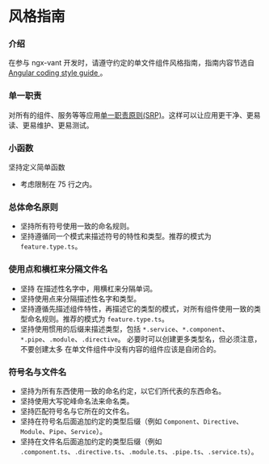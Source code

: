 # 风格指南

### 介绍

在参与 ngx-vant 开发时，请遵守约定的单文件组件风格指南，指南内容节选自 [Angular coding style guide
](https://angular.io/guide/styleguide)。

### 单一职责



对所有的组件、服务等等应用[单一职责原则(SRP)](https://wikipedia.org/wiki/Single_responsibility_principle)。这样可以让应用更干净、更易读、更易维护、更易测试。


### 小函数

坚持定义简单函数
- 考虑限制在 75 行之内。


### 总体命名原则
- 坚持所有符号使用一致的命名规则。
- 坚持遵循同一个模式来描述符号的特性和类型。推荐的模式为 `feature.type.ts`。




### 使用点和横杠来分隔文件名
- 坚持 在描述性名字中，用横杠来分隔单词。
- 坚持使用点来分隔描述性名字和类型。
- 坚持遵循先描述组件特性，再描述它的类型的模式，对所有组件使用一致的类型命名规则。推荐的模式为 `feature.type.ts`。
- 坚持使用惯用的后缀来描述类型，包括 `*.service`、`*.component`、`*.pipe`、`.module`、`.directive`。 必要时可以创建更多类型名，但必须注意，不要创建太多
在单文件组件中没有内容的组件应该是自闭合的。



### 符号名与文件名
- 坚持为所有东西使用一致的命名约定，以它们所代表的东西命名。
- 坚持使用大写驼峰命名法来命名类。
- 坚持匹配符号名与它所在的文件名。
- 坚持在符号名后面追加约定的类型后缀（例如 `Component`、`Directive`、`Module`、`Pipe`、`Service`）。
- 坚持在文件名后面追加约定的类型后缀（例如 `.component.ts`、`.directive.ts`、`.module.ts`、`.pipe.ts`、`.service.ts`）。




